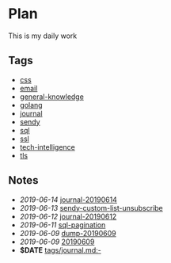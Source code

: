 # Plan

This is my daily work

## Tags

- [css](./tags/css)
- [email](./tags/email)
- [general-knowledge](./tags/general-knowledge)
- [golang](./tags/golang)
- [journal](./tags/journal)
- [sendy](./tags/sendy)
- [sql](./tags/sql)
- [ssl](./tags/ssl)
- [tech-intelligence](./tags/tech-intelligence)
- [tls](./tags/tls)

## Notes

- *2019-06-14* [journal-20190614](./journal-20190614)
- *2019-06-13* [sendy-custom-list-unsubscribe](./sendy-custom-list-unsubscribe)
- *2019-06-12* [journal-20190612](./journal-20190612)
- *2019-06-11* [sql-pagination](./sql-pagination)
- *2019-06-09* [dump-20190609](./dump-20190609)
- *2019-06-09* [20190609](./20190609)
- **$DATE** [tags/journal.md:-](./tags/journal.md:-)
